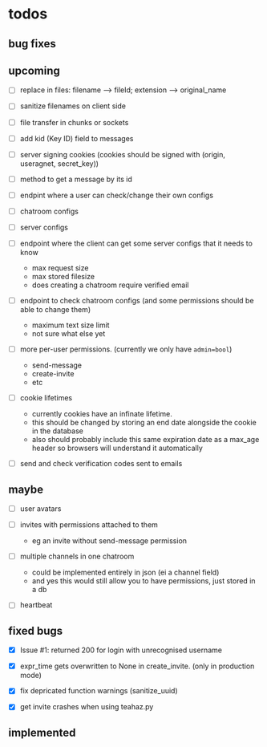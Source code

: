 todos
=====
bug fixes
---------

upcoming
--------
- [ ] replace in files: filename --> fileId; extension --> original\_name


- [ ] sanitize filenames on client side


- [ ] file transfer in chunks or sockets


- [ ] add kid (Key ID) field to messages


- [ ] server signing cookies (cookies should be signed with (origin, useragnet, secret\_key))


- [ ] method to get a message by its id


- [ ] endpint where a user can check/change their own configs


- [ ] chatroom configs


- [ ] server configs


- [ ] endpoint where the client can get some server configs that it needs to know
    - max request size
    - max stored filesize
    - does creating a chatroom require verified email


- [ ] endpoint to check chatroom configs (and some permissions should be able to change them)
    - maximum text size limit
    - not sure what else yet


- [ ] more per-user permissions. (currently we only have `admin=bool`)
    - send-message
    - create-invite
    - etc


- [ ] cookie lifetimes
    - currently cookies have an infinate lifetime.
    - this should be changed by storing an end date alongside the cookie in the database
    - also should probably include this same expiration date as a max_age header so browsers will understand it automatically


- [ ] send and check verification codes sent to emails



maybe
-----
- [ ] user avatars

- [ ] invites with permissions attached to them
    - eg an invite without send-message permission

- [ ] multiple channels in one chatroom
    - could be implemented entirely in json (ei a channel field)
    - and yes this would still allow you to have permissions, just stored in a db

- [ ] heartbeat



fixed bugs
----------
- [x] Issue #1: returned 200 for login with unrecognised username


- [x] expr\_time gets overwritten to None in create\_invite. \(only in production mode\)


- [x] fix depricated function warnings (sanitize\_uuid)


- [x] get invite crashes when using teahaz.py

implemented
-----------
